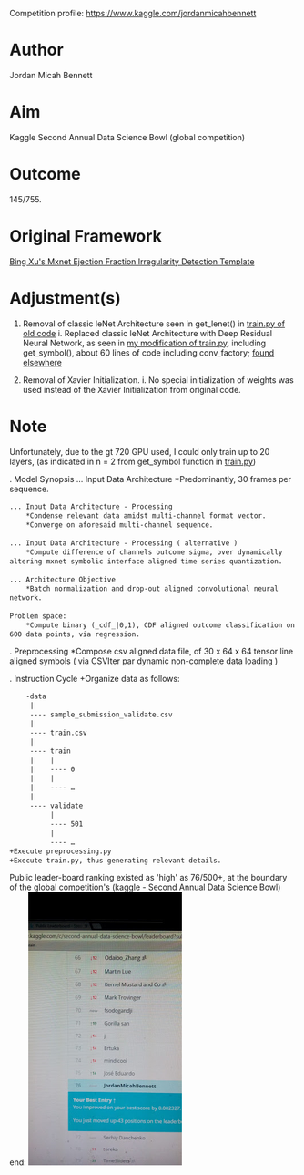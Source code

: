 

Competition profile: https://www.kaggle.com/jordanmicahbennett

Author
====
Jordan Micah Bennett

Aim
====
Kaggle Second Annual Data Science Bowl (global competition)

Outcome
====
145/755.


Original Framework 
====
[Bing Xu's Mxnet Ejection Fraction Irregularity Detection Template](https://github.com/apache/incubator-mxnet/tree/master/example/kaggle-ndsb2)


Adjustment(s)
==== 
1. Removal of classic leNet Architecture seen in get_lenet() in [train.py of old code](https://github.com/apache/incubator-mxnet/tree/master/example/kaggle-ndsb2) 
	i. Replaced classic leNet Architecture with Deep Residual Neural Network, as seen in [my modification of train.py](https://github.com/JordanMicahBennett/EJECTION-FRACTION-IRREGULARITY-DETECTION-MODEL/blob/master/Train.py), including get_symbol(), about 60 lines of code including conv_factory; [found elsewhere](https://github.com/freesouls/Deep-Residual-Network-For-MXNet.)
	
2. Removal of Xavier Initialization.
	i. No special initialization of weights was used instead of the Xavier Initialization from original code.

Note
====
Unfortunately, due to the gt 720 GPU used, I could only train up to 20 layers, (as indicated in  n = 2 from get_symbol function in [train.py](https://github.com/JordanMicahBennett/EJECTION-FRACTION-IRREGULARITY-DETECTION-MODEL/blob/master/Train.py))







. Model Synopsis
	... Input Data Architecture
		*Predominantly, 30 frames per sequence.

	... Input Data Architecture - Processing
		*Condense relevant data amidst multi-channel format vector.
		*Converge on aforesaid multi-channel sequence.

	... Input Data Architecture - Processing ( alternative )
		*Compute difference of channels outcome sigma, over dynamically altering mxnet symbolic interface aligned time series quantization. 

	... Architecture Objective
		*Batch normalization and drop-out aligned convolutional neural network.

	Problem space:
		*Compute binary (_cdf_|0,1), CDF aligned outcome classification on 600 data points, via regression. 


		
		
		
		
		
		
		
. Preprocessing
	*Compose csv aligned data file, of 30 x 64 x 64 tensor line aligned symbols ( via CSVIter par dynamic non-complete data loading )

	
	
	
	
	
	
	

	

. Instruction Cycle
	+Organize data as follows:
	
		-data
		 |
		 ---- sample_submission_validate.csv
		 |
		 ---- train.csv
		 |
		 ---- train
		 |    |
		 |    ---- 0
		 |    |
		 |    ---- …
		 |
		 ---- validate
			  |
			  ---- 501
			  |
			  ---- …
	+Execute preprocessing.py
	+Execute train.py, thus generating relevant details.







	
	
Public leader-board ranking existed as 'high' as 76/500+, at the boundary of the global competition's (kaggle - Second Annual Data Science Bowl) end:
![Alt text](https://github.com/JordanMicahBennett/EJECTION-FRACTION-IRREGULARITY-DETECTION-MODEL/blob/master/data/images/captures/0.png)
